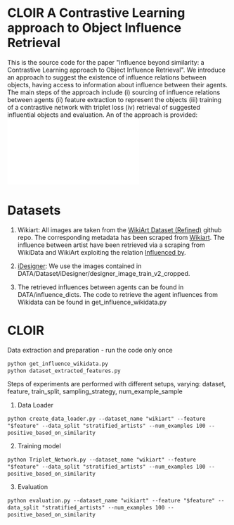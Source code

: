 # CLOIR A Contrastive Learning approach to Object Influence Retrieval
This is the source code for the paper "Influence beyond similarity: a Contrastive Learning approach to Object Influence Retrieval".
We introduce an approach to suggest the existence of influence relations between objects, having access to information about influence between their agents. 
The main steps of the approach include (i) sourcing of influence relations between agents (ii) feature extraction to represent the objects (iii) training of a contrastive network with triplet loss (iv) retrieval of suggested influential objects and evaluation. 
An of the approach is provided:
![overview](images/method.pdf) 



# Datasets
1. Wikiart: All images are taken from the [WikiArt Dataset (Refined)](https://github.com/cs-chan/ArtGAN/tree/master/WikiArt%20Dataset) github repo. The corresponding metadata has been scraped from [Wikiart](https://www.wikiart.org). The influence between artist have been retrieved via a scraping from WikiData and WikiArt exploiting the relation [Influenced by](https://www.wikidata.org/wiki/Property:P737). 

2. [iDesigner](https://www.kaggle.com/competitions/idesigner/data): We use the images contained in DATA/Dataset/iDesigner/designer_image_train_v2_cropped.

3. The retrieved influences between agents can be found in DATA/influence_dicts. The code to retrieve the agent influences from Wikidata can be found in get_influence_wikidata.py


 # CLOIR
 Data extraction and preparation - run the code only once

```
python get_influence_wikidata.py
python dataset_extracted_features.py
```
Steps of experiments are performed with different setups, varying: dataset, feature, train_split, sampling_strategy, num_example_sample

1. Data Loader
```
python create_data_loader.py --dataset_name "wikiart" --feature "$feature" --data_split "stratified_artists" --num_examples 100 --positive_based_on_similarity

```
2. Training model 

```
python Triplet_Network.py --dataset_name "wikiart" --feature "$feature" --data_split "stratified_artists" --num_examples 100 --positive_based_on_similarity

```

3. Evaluation
```
python evaluation.py --dataset_name "wikiart" --feature "$feature" --data_split "stratified_artists" --num_examples 100 --positive_based_on_similarity

```










